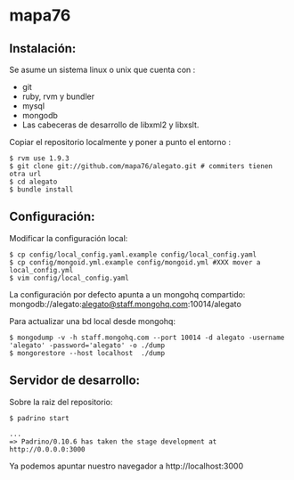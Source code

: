 mapa76
==========

Instalación:
--------------

Se asume un sistema linux o unix que cuenta con :

 - git   
 - ruby, rvm y bundler
 - mysql
 - mongodb
 - Las cabeceras de desarrollo de libxml2 y libxslt.
 
Copiar el repositorio localmente y poner a punto el entorno :

    $ rvm use 1.9.3
    $ git clone git://github.com/mapa76/alegato.git # commiters tienen otra url
    $ cd alegato
    $ bundle install

Configuración:
----------------

Modificar la configuración local:
    
    $ cp config/local_config.yaml.example config/local_config.yaml
    $ cp config/mongoid.yml.example config/mongoid.yml #XXX mover a local_config.yml
    $ vim config/local_config.yaml

La configuración por defecto apunta a un mongohq compartido: 
    mongodb://alegato:alegato@staff.mongohq.com:10014/alegato

Para actualizar una bd local desde mongohq:

    $ mongodump -v -h staff.mongohq.com --port 10014 -d alegato -username 'alegato' -password='alegato' -o ./dump
    $ mongorestore --host localhost  ./dump

Servidor de desarrollo:
------------------

Sobre la raiz del repositorio:

    $ padrino start
    
    ...
    => Padrino/0.10.6 has taken the stage development at http://0.0.0.0:3000

Ya podemos apuntar nuestro navegador a http://localhost:3000
